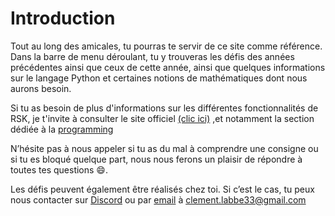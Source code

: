 # Introduction 

Tout au long des amicales, tu pourras te servir de ce site comme référence. Dans la barre de menu déroulant, tu y trouveras les défis des années précédentes ainsi que ceux de cette année, ainsi que quelques informations sur le langage Python et certaines notions de mathématiques dont nous aurons besoin.

Si tu as besoin de plus d'informations sur les différentes fonctionnalités de RSK, je t'invite à consulter le site officiel [(clic ici)](https://robot-soccer-kit.github.io/documentation) ,et notamment la section dédiée à la  [programming](https://robot-soccer-kit.github.io/programming)

N’hésite pas à nous appeler si tu as du mal à comprendre une consigne ou si tu es bloqué quelque part, nous nous ferons un plaisir de répondre à toutes tes questions 😄.

Les défis peuvent également être réalisés chez toi. Si c’est le cas, tu peux nous contacter sur [Discord](https://discord.gg/Fjm7NGgjXu) ou par [email](mailto:clement.labbe33@gmail.com) à clement.labbe33@gmail.com

